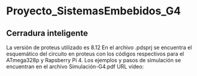 # Proyecto_SistemasEmbebidos_G4
## Cerradura inteligente

La versión de proteus utilizado es 8.12
En el archivo .pdsprj se encuentra el esquemático del circuito en proteus con los códigos respectivos para el ATmega328p y Rapsberry Pi 4.
Los ejemplos y pasos de simulación se encuentran en el archivo Simulación-G4.pdf
URL vídeo:
